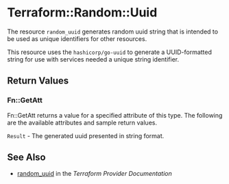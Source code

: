 # Terraform::Random::Uuid

The resource `random_uuid` generates random uuid string that is intended to be
used as unique identifiers for other resources.

This resource uses the `hashicorp/go-uuid` to generate a UUID-formatted string
for use with services needed a unique string identifier.

## Return Values

### Fn::GetAtt

Fn::GetAtt returns a value for a specified attribute of this type. The following are the available attributes and sample return values.

`Result` - The generated uuid presented in string format.

## See Also

* [random_uuid](https://www.terraform.io/docs/providers/random/r/uuid.html) in the _Terraform Provider Documentation_